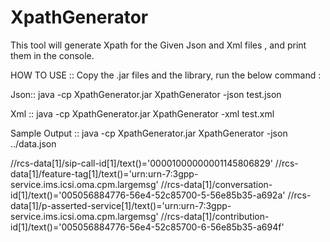 # XpathGenerator

This tool will generate Xpath for the Given Json and Xml files , and print them in the console.

HOW TO USE ::
Copy the .jar files and the library, run the below command :

Json::   java -cp XpathGenerator.jar XpathGenerator -json test.json

Xml ::   java -cp XpathGenerator.jar XpathGenerator -xml test.xml

Sample Output :: java -cp XpathGenerator.jar XpathGenerator -json ../data.json

//rcs-data[1]/sip-call-id[1]/text()='00001000000001145806829'
//rcs-data[1]/feature-tag[1]/text()='urn:urn-7:3gpp-service.ims.icsi.oma.cpm.largemsg'
//rcs-data[1]/conversation-id[1]/text()='005056884776-56e4-52c85700-5-56e85b35-a692a'
//rcs-data[1]/p-asserted-service[1]/text()='urn:urn-7:3gpp-service.ims.icsi.oma.cpm.largemsg'
//rcs-data[1]/contribution-id[1]/text()='005056884776-56e4-52c85700-6-56e85b35-a694f'

